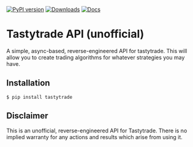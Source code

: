 [![PyPI version](https://badge.fury.io/py/tastytrade.svg)](https://badge.fury.io/py/tastytrade)
[![Downloads](https://pepy.tech/badge/tastytrade)](https://pepy.tech/project/tastytrade)
[![Docs](https://readthedocs.org/projects/tastytrade/badge/?version=latest)](https://tastytrade.readthedocs.io/en/latest/?badge=latest)

# Tastytrade API (unofficial)

A simple, async-based, reverse-engineered API for tastytrade. This will allow you to create trading algorithms for whatever strategies you may have.

## Installation

```
$ pip install tastytrade
```

## Disclaimer

This is an unofficial, reverse-engineered API for Tastytrade. There is no implied warranty for any actions and results which arise from using it.
